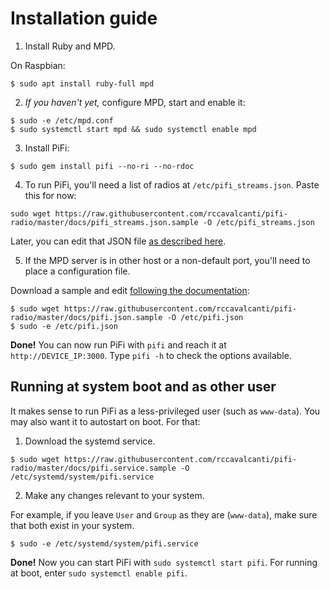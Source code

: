 # Installation guide

1. Install Ruby and MPD.

On Raspbian:

```
$ sudo apt install ruby-full mpd
```

2. _If you haven't yet,_ configure MPD, start and enable it:

```
$ sudo -e /etc/mpd.conf
$ sudo systemctl start mpd && sudo systemctl enable mpd
```

3. Install PiFi:

```
$ sudo gem install pifi --no-ri --no-rdoc
```

4. To run PiFi, you'll need a list of radios at `/etc/pifi_streams.json`. Paste this for now:

```
sudo wget https://raw.githubusercontent.com/rccavalcanti/pifi-radio/master/docs/pifi_streams.json.sample -O /etc/pifi_streams.json
```

Later, you can edit that JSON file [as described here](README.md#list-of-streams).

5. If the MPD server is in other host or a non-default port, you'll need to place a configuration file.

Download a sample and edit [following the documentation](README.md#pifi-configuration):

```
$ sudo wget https://raw.githubusercontent.com/rccavalcanti/pifi-radio/master/docs/pifi.json.sample -O /etc/pifi.json
$ sudo -e /etc/pifi.json
```

**Done!** You can now run PiFi with `pifi` and reach it at `http://DEVICE_IP:3000`. Type `pifi -h` to check the options available.

## Running at system boot and as other user

It makes sense to run PiFi as a less-privileged user (such as `www-data`). You may also want it to autostart on boot. For that:

1. Download the systemd service.

```
$ sudo wget https://raw.githubusercontent.com/rccavalcanti/pifi-radio/master/docs/pifi.service.sample -O /etc/systemd/system/pifi.service
```

2. Make any changes relevant to your system.

For example, if you leave `User` and `Group` as they are (`www-data`), make sure that both exist in your system.

```
$ sudo -e /etc/systemd/system/pifi.service
```

**Done!** Now you can start PiFi with `sudo systemctl start pifi`. For running at boot, enter `sudo systemctl enable pifi`.
